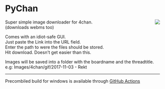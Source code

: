 # PyChan
<img align=right src="https://i.imgur.com/WkKokhu.png">

Super simple image downloader for 4chan.  
(downloads webms too)

Comes with an idiot-safe GUI.  
Just paste the Link into the URL field.  
Enter the path to were the files should be stored.  
Hit download. Doesn't get easier than this.

Images will be saved into a folder with the boardname and the threadtitle.  
e.g: Images/4chan/gif/2017-11-03 - Rekt

---

Precombiled build for windows is available through [GitHub Actions](https://github.com/kb-elmo/PyChan/actions)